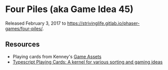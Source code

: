 # Four Piles (aka Game Idea 45)

Released February 3, 2017 to https://strivinglife.gitlab.io/phaser-games/four-piles/.

## Resources
- Playing cards from Kenney's [Game Assets](https://kenney.itch.io/kenney-donation)
- [Typescript Playing Cards: A kernel for various sorting and gaming ideas](http://trevorgk.js.org/2015/07/03/modelling-playcards-using-typescript/)
